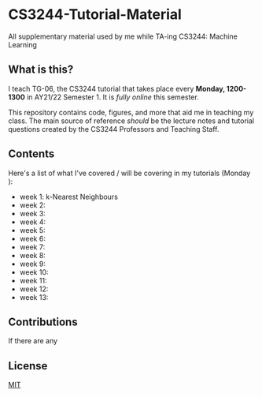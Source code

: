 # CS3244-Tutorial-Material
All supplementary material used by me while TA-ing CS3244: Machine Learning

## What is this?
I teach TG-06, the CS3244 tutorial that takes place every **Monday, 1200-1300** in AY21/22 Semester 1. It is *fully online* this semester.

This repository contains code, figures, and more that aid me in teaching my class. The main source of reference *should* be the lecture notes and tutorial questions created by the CS3244 Professors and Teaching Staff.

## Contents

Here's a list of what I've covered / will be covering in my tutorials (Monday ):

- week 1: k-Nearest Neighbours
- week 2:
- week 3:
- week 4:
- week 5:
- week 6:
- week 7:
- week 8:
- week 9:
- week 10:
- week 11:
- week 12:
- week 13:

## Contributions
If there are any 

## License
[MIT](https://github.com/rish-16/CS3244-Tutorial-Material/blob/main/LICENSE)